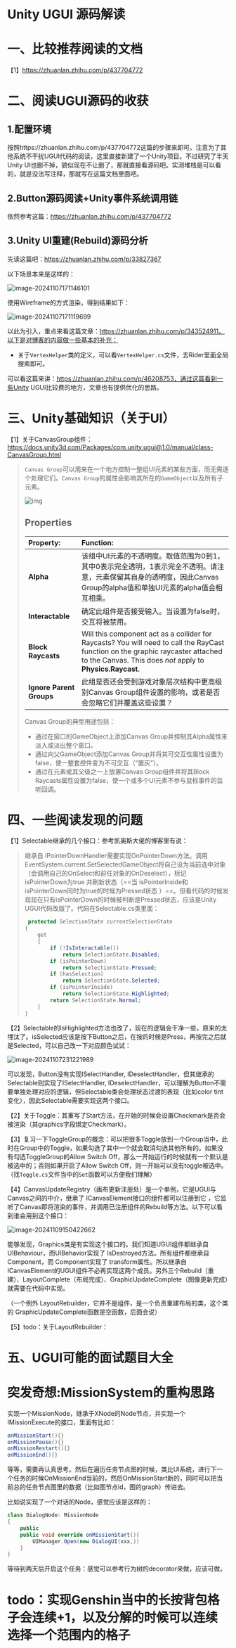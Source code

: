 # Unity UGUI 源码解读

# 一、比较推荐阅读的文档

【1】https://zhuanlan.zhihu.com/p/437704772



# 二、阅读UGUI源码的收获

## 1.配置环境

按照https://zhuanlan.zhihu.com/p/437704772这篇的步骤来即可。注意为了其他系统不干扰UGUI代码的阅读，这里直接新建了一个Unity项目。不过研究了半天Unity UI也删不掉，貌似现在不让删了，那就直接看源码吧。实测堆栈是可以看的，就是没法写注释，那就写在这篇文档里面吧。



## 2.Button源码阅读+Unity事件系统调用链

依然参考这篇：https://zhuanlan.zhihu.com/p/437704772



## 3.Unity UI重建(Rebuild)源码分析

先读这篇吧：https://zhuanlan.zhihu.com/p/33827367

以下场景本来是这样的：

![image-20241107171146101](./assets/image-20241107171146101.png)

使用Wireframe的方式渲染，得到结果如下：

![image-20241107171119699](./assets/image-20241107171119699.png)

以此为引入，重点来看这篇文章：https://zhuanlan.zhihu.com/p/343524911。以下是对博客的内容做一些基本的补充：

- 关于`VertexHelper`类的定义，可以看`VertexHelper.cs`文件，去Rider里面全局搜索即可。



可以看这篇来讲：https://zhuanlan.zhihu.com/p/46208753，通过这篇看到一些Unity UGUI比较费的地方，文章也有提供优化的思路。



# 三、Unity基础知识（关于UI）

【1】关于CanvasGroup组件：https://docs.unity3d.com/Packages/com.unity.ugui@1.0/manual/class-CanvasGroup.html

> `Canvas Group`可以用来在一个地方控制一整组UI元素的某些方面，而无需逐个处理它们。`Canvas Group`的属性会影响其所在的`GameObject`以及所有子元素。
>
> ![img](./assets/UI_CanvasGroupInspector-1730990790804-3.png)
>
> ## Properties
>
> | **Property:**            | **Function:**                                                |
> | :----------------------- | :----------------------------------------------------------- |
> | **Alpha**                | 该组中UI元素的不透明度。取值范围为0到1，其中0表示完全透明，1表示完全不透明。请注意，元素保留其自身的透明度，因此Canvas Group的alpha值和单独UI元素的alpha值会相互相乘。 |
> | **Interactable**         | 确定此组件是否接受输入。当设置为false时，交互将被禁用。      |
> | **Block Raycasts**       | Will this component act as a collider for Raycasts? You will need to call the RayCast function on the graphic raycaster attached to the Canvas. This does *not* apply to **Physics.Raycast**. |
> | **Ignore Parent Groups** | 此组是否还会受到游戏对象层次结构中更高级别Canvas Group组件设置的影响，或者是否会忽略它们并覆盖这些设置？ |
>
> Canvas Group的典型用途包括：
>
> - 通过在窗口的GameObject上添加Canvas Group并控制其Alpha属性来淡入或淡出整个窗口。
> -  通过向父GameObject添加Canvas Group并将其可交互性属性设置为false，使一整套控件变为不可交互（“置灰”）。
> -  通过在元素或其父级之一上放置Canvas Group组件并将其Block Raycasts属性设置为false，使一个或多个UI元素不参与鼠标事件的监听回调。



# 四、一些阅读发现的问题

【1】Selectable继承的几个接口：参考凯奥斯大佬的博客里有说：

> 继承自 IPointerDownHandler需要实现OnPointerDown方法。调用 EventSystem.current.SetSelectedGameObject将自己设为当前选中对象（会调用自己的OnSelect和前任对象的OnDeselect），标记 isPointerDown为true 并刷新状态（==当 isPointerInside和 isPointerDown同时为true的时候为Pressed状态 ）==。但看代码的时候发现现在只有isPointerDown的时候被判断是Pressed状态，应该是Unity UGUI代码改版了。代码在Selectable.cs类里面：
> ```c#
>  protected SelectionState currentSelectionState
> {
>     get
>     {
>         if (!IsInteractable())
>             return SelectionState.Disabled;
>         if (isPointerDown)
>             return SelectionState.Pressed;
>         if (hasSelection)
>             return SelectionState.Selected;
>         if (isPointerInside)
>             return SelectionState.Highlighted;
>         return SelectionState.Normal;
>     }
> }
> ```

【2】Selectable的IsHighlighted方法也改了，现在的逻辑会干净一些，原来的太埋汰了。isSelected应该是按下Button之后，在按的时候是Press，再按完之后就是Selected，可以自己改一下对应颜色试试：

![image-20241107231221989](./assets/image-20241107231221989.png)

可以发现，Button没有实现ISelectHandler, IDeselectHandler，但其继承的Selectable则实现了ISelectHandler, IDeselectHandler，可以理解为Button不需要单独处理对应的逻辑，但Selectable类会处理状态过渡的表现（比如color tint变化），因此Selectable需要实现这两个接口。



【2】关于Toggle：其重写了Start方法，在开始的时候会设置Checkmark是否会被渲染（其graphics字段绑定Checkmark）。

【3】复习一下ToggleGroup的概念：可以把很多Toggle放到一个Group当中，此时在Group中的Toggle，如果勾选了其中一个就会取消勾选其他所有的。如果没有勾选ToggleGroup的Allow Switch Off，那么一开始运行的时候就有一个默认是被选中的；否则如果开启了Allow Switch Off，则一开始可以没有toggle被选中。（找`Toggle.cs`文件当中的`Set`函数可以方便我们理解）

【4】CanvasUpdateRegistry（画布更新注册处）是一个单例，它是UGUI与Canvas之间的中介，继承了 ICanvasElement接口的组件都可以注册到它 ，它监听了Canvas即将渲染的事件，并调用已注册组件的Rebuild等方法。以下可以看到谁会用到这个接口：

![image-20241109150422662](./assets/image-20241109150422662.png)

能够发现，Graphics类是有实现这个接口的。我们知道UGUI组件都继承自 UIBehaviour，而UIBehavior实现了 IsDestroyed方法。所有组件都继承自 Component，而 Component实现了 transform属性。所以继承自 ICanvasElement的UGUI组件不必再实现这两个成员。另外三个Rebuild（重建）、LayoutComplete（布局完成）、GraphicUpdateComplete（图像更新完成）就需要在代码中实现。

（一个例外 LayoutRebuilder，它并不是组件，是一个负责重建布局的类，这个类的 GraphicUpdateComplete函数是空函数，后面会说）



 【5】todo：关于LayoutRebuilder：



# 五、UGUI可能的面试题目大全







# 突发奇想:MissionSystem的重构思路

实现一个MissionNode，继承于XNode的Node节点，并实现一个IMissionExecute的接口，里面有比如：

```c#
onMissionStart(){}
onMissionPause(){}
onMissionRestart(){}
onMissionEnd(){}
```

等等，需要再认真思考。然后在遍历任务节点图的时候，类比UI系统，进行下一个任务的时候OnMissionEnd当前的，然后OnMissionStart新的，同时可以把当前总的任务节点图里的数据（比如图节点id，图的graph）传进去。

比如说实现了一个对话的Node，感觉应该是这样的：

```c#
class DialogNode: MissionNode
{
    public 
    public void override onMissionStart(){
        UIManager.Open(new DialogUI(xxx,))  
    }
}
```

等待到两天后开启这个任务：感觉可以参考行为树的decorator来做，应该可做。



# todo：实现Genshin当中的长按背包格子会连续+1，以及分解的时候可以连续选择一个范围内的格子

